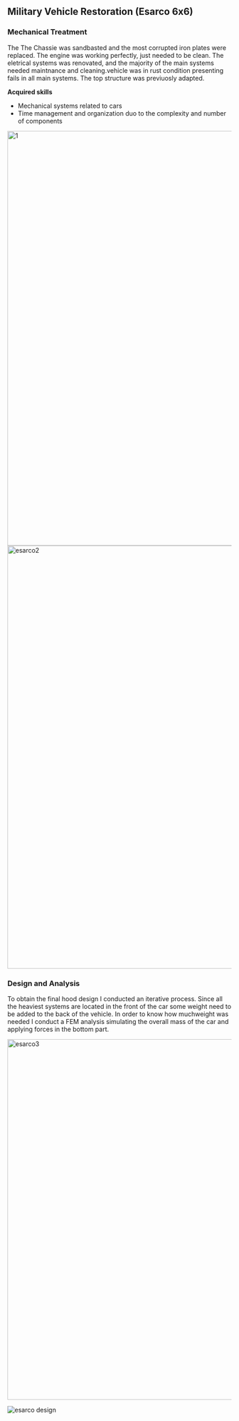 ## Military Vehicle Restoration (Esarco 6x6)

### Mechanical Treatment
The The Chassie was sandbasted and the most corrupted iron plates were replaced.
The engine was working perfectly, just needed to be clean. The eletrical systems was renovated, and the majority of the main systems needed maintnance and cleaning.vehicle was in rust condition presenting fails in all main systems. The top structure was previuosly adapted. 

**Acquired skills** 
- Mechanical systems related to cars
- Time management and organization duo to the complexity and number of components

<img width="929" alt="1" src="https://user-images.githubusercontent.com/70322978/91446853-e2a99580-e86f-11ea-985a-9dd114e3a6cc.png">
<img width="948" alt="esarco2" src="https://user-images.githubusercontent.com/70322978/91447950-2c46b000-e871-11ea-81b9-90843e7987fc.png">

### Design and Analysis

To obtain the final hood design I conducted an iterative process.
Since all the heaviest systems are located in the front of the car some weight need to be added to the back of the vehicle. In order to know how muchweight was needed I conduct a FEM analysis simulating the overall mass of the car and applying forces in the bottom part.

<img width="808" alt="esarco3" src="https://user-images.githubusercontent.com/70322978/91448403-bb53c800-e871-11ea-926b-fdb12112eb6a.png">

![esarco design](https://user-images.githubusercontent.com/70322978/91448906-64022780-e872-11ea-93f5-a9b715f17a0e.jpg)

